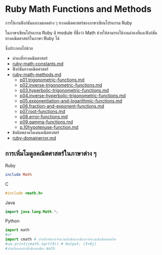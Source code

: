 # Ruby Math Functions and Methods

การใช้งานฟังก์ชันและเมธอดต่าง ๆ ทางคณิตศาสตร์ของภาษาเขียนโปรแกรม Ruby

ในภาษาเขียนโปรแกรม Ruby มี module ที่ชื่อว่า Math ช่วยให้สามารถใช้งานค่าคงที่และฟังก์ชันทางคณิตศาสตร์ในภาษา Ruby ได้

ซึ่งประกอบไปด้วย

* ค่าคงที่ทางคณิตศาสตร์
* [ruby-math-constants.md](ruby-math-constants.md "mention")
* ฟังก์ชันทางคณิตศาสตร์
* [ruby-math-methods.md](ruby-math-methods.md "mention")
  * [p01.trigonometric-functions.md](ruby-math-methods-and-example/p01.trigonometric-functions.md "mention")
  * [p02.inverse-trigonometric-functions.md](ruby-math-methods-and-example/p02.inverse-trigonometric-functions.md "mention")
  * [p03.hyperbolic-trigonometric-functions.md](ruby-math-methods-and-example/p03.hyperbolic-trigonometric-functions.md "mention")
  * [p04.inverse-hyperbolic-trigonometric-functions.md](ruby-math-methods-and-example/p04.inverse-hyperbolic-trigonometric-functions.md "mention")
  * [p05.exponentiation-and-logarithmic-functions.md](ruby-math-methods-and-example/p05.exponentiation-and-logarithmic-functions.md "mention")
  * [p06.fraction-and-exponent-functions.md](ruby-math-methods-and-example/p06.fraction-and-exponent-functions.md "mention")
  * [p07.root-functions.md](ruby-math-methods-and-example/p07.root-functions.md "mention")
  * [p08.error-functions.md](ruby-math-methods-and-example/p08.error-functions.md "mention")
  * [p09.gamma-functions.md](ruby-math-methods-and-example/p09.gamma-functions.md "mention")
  * [p.10hypotenuse-function.md](ruby-math-methods-and-example/p.10hypotenuse-function.md "mention")
* ข้อผิดพลาดโดเมนคณิตศาสตร์
* [ruby-domainerror.md](ruby-domainerror.md "mention")

## การเพิ่มโมดูลคณิตศาสตร์ในภาษาต่าง ๆ

Ruby

```ruby
include Math
```

C

```c
#include <math.h>
```

Java

```java
import java.lang.Math.*;
```

Python

```python
import math
#or
import cmath # สำหรับจัดการจำนวนเชิงซ้อนจะมีบวกจำนวนเชิงซ้อนต่อท้าย 
#เช่น print(cmath.sqrt(9)) # Output: (3+0j)
#สำหรับเอกสารนี้อธิบายเพียง math
```
